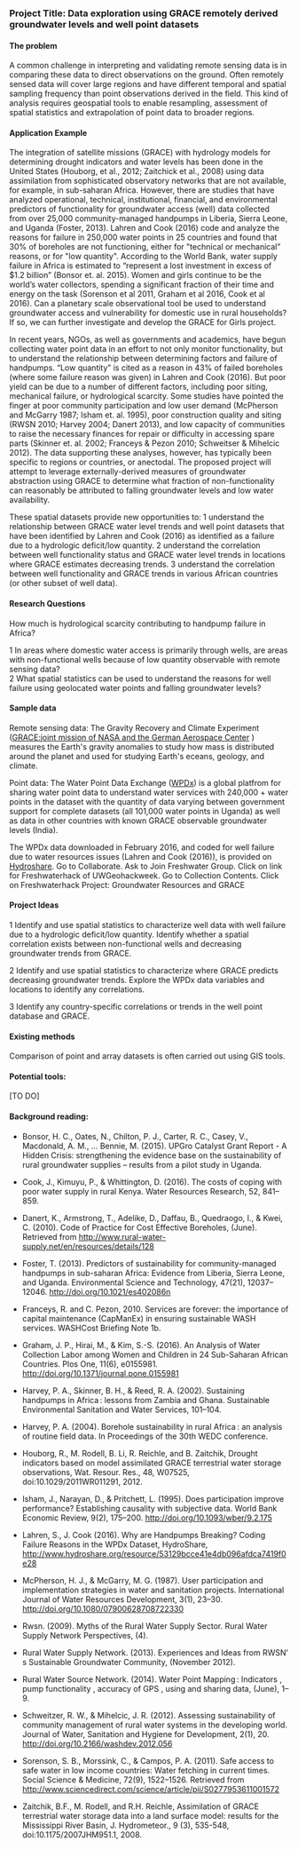 ### Project Title: Data exploration using GRACE remotely derived groundwater levels and well point datasets 


#### The problem

A common challenge in interpreting and validating remote sensing data is in comparing these data to direct observations on the ground. Often remotely sensed data will cover large regions and have different temporal and spatial sampling frequency than point observations derived in the field. This kind of analysis requires geospatial tools to enable resampling, assessment of spatial statistics and extrapolation of point data to broader regions.

#### Application Example

The integration of satellite missions (GRACE) with hydrology models for determining drought indicators and water levels has been done in the United States (Houborg, et al., 2012; Zaitchick et al., 2008) using data assimilation from sophisticated observatory networks that are not available, for example, in sub-saharan Africa.  However, there are studies that have analyzed operational, technical, institutional, financial, and environmental predictors of functionality for groundwater access (well) data collected from over 25,000 community-managed handpumps in Liberia, Sierra Leone, and Uganda (Foster, 2013). Lahren and Cook (2016) code and analyze the reasons for failure in 250,000 water points in 25 countries and found that 30% of boreholes are not functioning, either for "technical or mechanical” reasons, or for "low quantity".   According to the World Bank, water supply failure in Africa is estimated to “represent a lost investment in excess of $1.2 billion” (Bonsor et. al. 2015).  Women and girls continue to be the world’s water collectors, spending a significant fraction of their time and energy on the task (Sorenson et al 2011, Graham et al 2016, Cook et al 2016). Can a planetary scale observational tool be used to understand groundwater access and vulnerability for domestic use in rural households? If so, we can further investigate and develop the GRACE for Girls project.

In recent years, NGOs, as well as governments and academics, have begun collecting water point data in an effort to not only monitor functionality, but to understand the relationship between determining factors and failure of handpumps.   “Low quantity” is cited as a reason in 43% of failed boreholes (where some failure reason was given) in Lahren and Cook (2016).  But poor yield can be due to a number of different factors, including poor siting, mechanical failure, or hydrological scarcity. Some studies have pointed the finger at poor community participation and low user demand (McPherson and McGarry 1987; Isham et. al. 1995), poor construction quality and siting (RWSN 2010; Harvey 2004; Danert 2013), and low capacity of communities to raise the necessary finances for repair or difficulty in accessing spare parts (Skinner et. al. 2002; Franceys & Pezon 2010; Schweitser & Mihelcic 2012).  The data supporting these analyses, however, has typically been specific to regions or countries, or anectodal.  The proposed project will attempt to leverage externally-derived measures of groundwater abstraction using GRACE to determine what fraction of non-functionality can reasonably be attributed to falling groundwater levels and low water availability. 

These spatial datasets provide new opportunities to: 
1 understand the relationship between GRACE water level trends and well point datasets that have been identified by Lahren and Cook (2016) as identified as a failure due to a hydrologic deficit/low quantity. 
2 understand the correlation between well functionality status and GRACE water level trends in locations where GRACE estimates decreasing trends.
3 understand the correlation between well functionality and GRACE trends in various African countries (or other subset of well data).

#### Research Questions

How much is hydrological scarcity contributing to handpump failure in Africa?

1 In areas where domestic water access is primarily through wells, are areas with non-functional wells because of low quantity observable with remote sensing data?   
2 What spatial statistics can be used to understand the reasons for well failure using geolocated water points and  falling groundwater levels? 

#### Sample data

Remote sensing data: The Gravity Recovery and Climate Experiment ([GRACE:joint mission of NASA and the German Aerospace Center](http://www.csr.utexas.edu/grace/) ) measures the Earth's gravity anomalies to study how mass is distributed around the planet and used for studying Earth's eceans, geology, and climate. 

Point data: The Water Point Data Exchange ([WPDx](https://www.waterpointdata.org/)) is a global platfrom for sharing water point data to understand water services with 240,000 + water points in the dataset with the quantity of data varying between government support for complete datasets (all 101,000 water points in Uganda) as well as data in other countries with known GRACE observable groundwater levels (India).  

The WPDx data downloaded in February 2016, and coded for well failure due to water resources issues (Lahren and Cook (2016)), is provided on [Hydroshare](www.hydroshare.org). Go to Collaborate. Ask to Join Freshwater Group. Click on link for Freshwaterhack of UWGeohackweek.  Go to Collection Contents. Click on Freshwaterhack Project: Groundwater Resources and GRACE

#### Project Ideas 

1 Identify and use spatial statistics to characterize well data with well failure due to a hydrologic deficit/low quantity. Identify whether a spatial correlation exists between non-functional wells and decreasing groundwater trends from GRACE. 

2 Identify and use spatial statistics to characterize where GRACE predicts decreasing groundwater trends. Explore the WPDx data variables and locations to identify any correlations. 

3 Identify any country-specific correlations or trends in the well point database and GRACE. 

#### Existing methods

Comparison of point and array datasets is often carried out using GIS tools.

#### Potential tools:

[TO DO]

#### Background reading: 
* Bonsor, H. C., Oates, N., Chilton, P. J., Carter, R. C., Casey, V., Macdonald, A. M., … Bennie, M. (2015). UPGro Catalyst Grant Report - A Hidden Crisis: strengthening the evidence base on the sustainability of rural groundwater supplies – results from a pilot study in Uganda.

* Cook, J., Kimuyu, P., & Whittington, D. (2016). The costs of coping with poor water supply in rural Kenya. Water Resources Research, 52, 841–859.

* Danert, K., Armstrong, T., Adelike, D., Daffau, B., Quedraogo, I., & Kwei, C. (2010). Code of Practice for Cost Effective Boreholes, (June). Retrieved from http://www.rural-water-supply.net/en/resources/details/128

* Foster, T. (2013). Predictors of sustainability for community-managed handpumps in sub-saharan Africa: Evidence from Liberia, Sierra Leone, and Uganda. Environmental Science and Technology, 47(21), 12037–12046. http://doi.org/10.1021/es402086n

* Franceys, R. and C. Pezon, 2010.  Services are forever: the importance of capital maintenance (CapManEx) in ensuring sustainable WASH services. WASHCost Briefing Note 1b.

* Graham, J. P., Hirai, M., & Kim, S.-S. (2016). An Analysis of Water Collection Labor among Women and Children in 24 Sub-Saharan African Countries. Plos One, 11(6), e0155981. http://doi.org/10.1371/journal.pone.0155981

* Harvey, P. A., Skinner, B. H., & Reed, R. A. (2002). Sustaining handpumps in Africa : lessons from Zambia and Ghana. Sustainable Environmental Sanitation and Water Services, 101–104.

* Harvey, P. A. (2004). Borehole sustainability in rural Africa : an analysis of routine field data. In Proceedings of the 30th WEDC conference.

* Houborg, R., M. Rodell, B. Li, R. Reichle, and B. Zaitchik, Drought indicators based on model assimilated GRACE terrestrial water storage observations, Wat. Resour. Res., 48, W07525, doi:10.1029/2011WR011291, 2012.

* Isham, J., Narayan, D., & Pritchett, L. (1995). Does participation improve performance? Establishing causality with subjective data. World Bank Economic Review, 9(2), 175–200. http://doi.org/10.1093/wber/9.2.175

* Lahren, S., J. Cook (2016). Why are Handpumps Breaking? Coding Failure Reasons in the WPDx Dataset, HydroShare, http://www.hydroshare.org/resource/53129bcce41e4db096afdca7419f0e28

* McPherson, H. J., & McGarry, M. G. (1987). User participation and implementation strategies in water and sanitation projects. International Journal of Water Resources Development, 3(1), 23–30. http://doi.org/10.1080/07900628708722330

* Rwsn. (2009). Myths of the Rural Water Supply Sector. Rural Water Supply Network Perspectives, (4).

* Rural Water Supply Network. (2013). Experiences and Ideas from RWSN’ s Sustainable Groundwater Community, (November 2012).

* Rural Water Source Network. (2014). Water Point Mapping : Indicators , pump functionality , accuracy of GPS , using and sharing data, (June), 1–9.

* Schweitzer, R. W., & Mihelcic, J. R. (2012). Assessing sustainability of community management of rural water systems in the developing world. Journal of Water, Sanitation and Hygiene for Development, 2(1), 20. http://doi.org/10.2166/washdev.2012.056

* Sorenson, S. B., Morssink, C., & Campos, P. A. (2011). Safe access to safe water in low income countries: Water fetching in current times. Social Science & Medicine, 72(9), 1522–1526. Retrieved from http://www.sciencedirect.com/science/article/pii/S0277953611001572

* Zaitchik, B.F., M. Rodell, and R.H. Reichle, Assimilation of GRACE terrestrial water storage data into a land surface model: results for the Mississippi River Basin, J. Hydrometeor., 9 (3), 535-548, doi:10.1175/2007JHM951.1, 2008.

